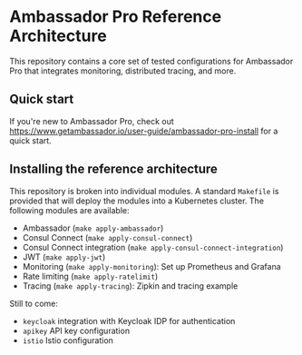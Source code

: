 # Ambassador Pro Reference Architecture

This repository contains a core set of tested configurations for Ambassador Pro that integrates monitoring, distributed tracing, and more. 

## Quick start

If you're new to Ambassador Pro, check out https://www.getambassador.io/user-guide/ambassador-pro-install for a quick start.

## Installing the reference architecture

This repository is broken into individual modules. A standard `Makefile` is provided that will deploy the modules into a Kubernetes cluster. The following modules are available:


* Ambassador (`make apply-ambassador`)
* Consul Connect (`make apply-consul-connect`)
* Consul Connect integration (`make apply-consul-connect-integration`)
* JWT (`make apply-jwt`)
* Monitoring (`make apply-monitoring`): Set up Prometheus and Grafana
* Rate limiting (`make apply-ratelimit`)
* Tracing (`make apply-tracing`): Zipkin and tracing example

Still to come:

   * `keycloak` integration with Keycloak IDP for authentication
   * `apikey` API key configuration
   * `istio` Istio configuration
